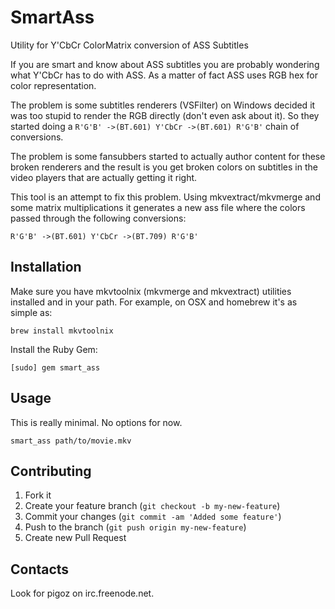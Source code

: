 # SmartAss

Utility for Y'CbCr ColorMatrix conversion of ASS Subtitles

If you are smart and know about ASS subtitles you are probably wondering
what Y'CbCr has to do with ASS. As a matter of fact ASS uses RGB hex for
color representation.

The problem is some subtitles renderers (VSFilter) on Windows decided it was
too stupid to render the RGB directly (don't even ask about it). So they
started doing a `R'G'B' ->(BT.601) Y'CbCr ->(BT.601) R'G'B'` chain of
conversions.

The problem is some fansubbers started to actually author content for
these broken renderers and the result is you get broken colors on
subtitles in the video players that are actually getting it right.

This tool is an attempt to fix this problem. Using mkvextract/mkvmerge
and some matrix multiplications it generates a new ass file where the
colors passed through the following conversions:

    R'G'B' ->(BT.601) Y'CbCr ->(BT.709) R'G'B'

## Installation

Make sure you have mkvtoolnix (mkvmerge and mkvextract) utilities
installed and in your path. For example, on OSX and homebrew it's as simple as:

    brew install mkvtoolnix

Install the Ruby Gem:

    [sudo] gem smart_ass

## Usage

This is really minimal. No options for now.

    smart_ass path/to/movie.mkv

## Contributing

1. Fork it
2. Create your feature branch (`git checkout -b my-new-feature`)
3. Commit your changes (`git commit -am 'Added some feature'`)
4. Push to the branch (`git push origin my-new-feature`)
5. Create new Pull Request

## Contacts

Look for pigoz on irc.freenode.net.
